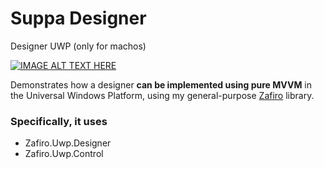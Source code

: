 ﻿# ﻿Suppa Designer
Designer UWP (only for machos)

[![IMAGE ALT TEXT HERE](https://img.youtube.com/vi/EZfuSMbSF1c/0.jpg)](https://www.youtube.com/watch?v=EZfuSMbSF1c) 

Demonstrates how a designer **can be implemented using pure MVVM** in the Universal Windows Platform, using my general-purpose [Zafiro](https://github.com/SuperJMN/Zafiro) library. 

### Specifically, it uses
- Zafiro.Uwp.Designer
- Zafiro.Uwp.Control
